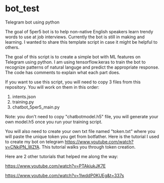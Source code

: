 # bot_test
Telegram bot using python

The goal of 5per5 bot is to help non-native English speakers learn trendy words to use at job interviews. Currently the bot is still in making and learning.
I wanted to share this template script in case it might be helpful to others.

The goal of this script is to create a simple bot with ML features on Telegram using python. 
I am using tensorflow.keras to train the bot to recognize patterns of natural languge and predict the appropriate response.
The code has comments to explain what each part does.

If you want to use this script, you will need to copy 3 files from this repository. You will work on them in this order:

1. intents.json
2. training.py
3. chatbot_5per5_main.py

Note: you don't need to copy "chatbotmodel.h5" file, you will generate your own model.h5 once you run your training script.

You will also need to create your own txt file named "token.txt" where you will paste the unique token you get from botfather.
Here is the tutorial I used to create my bot on telegram https://www.youtube.com/watch?v=CNkiPN_WZfA. This tutorial walks you through token creation.

Here are 2 other tutorials that helped me along the way:

https://www.youtube.com/watch?v=PTAkiukJK7E

https://www.youtube.com/watch?v=1lwddP0KUEg&t=337s
